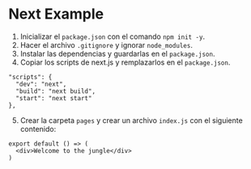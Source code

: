 # Next Example

1. Inicializar el `package.json` con el comando `npm init -y`.
2. Hacer el archivo `.gitignore` y ignorar `node_modules`.
3. Instalar las dependencias y guardarlas en el `package.json`.
4. Copiar los scripts de next.js y remplazarlos en el `package.json`.
```
"scripts": {
  "dev": "next",
  "build": "next build",
  "start": "next start"
},
```
5. Crear la carpeta `pages` y crear un archivo `index.js` con el siguiente contenido:
```
export default () => (
  <div>Welcome to the jungle</div>
)
```
